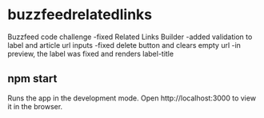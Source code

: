 # buzzfeedrelatedlinks
Buzzfeed code challenge
-fixed Related Links Builder
-added validation to label and article url inputs
-fixed delete button and clears empty url 
-in preview, the label was fixed and renders label-title


## npm start
Runs the app in the development mode.
Open http://localhost:3000 to view it in the browser.
